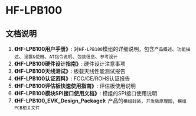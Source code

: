 HF-LPB100
=========

## 文档说明
1. **《HF-LPB100用户手册》**: 对`HF-LPB100`模组的详细说明，包含`产品概述`、`功能描述`、`设置&使用`、`AT指令说明`、`包装信息`、`参考设计`
2. **《HF-LPB100硬件设计指南》**: 硬件设计注意事项
3. **《HF-LPB100天线测试》**: 板载天线性能测试报告
4. **《HF-LPB100认证资料》**: FCC/CE/ROHS认证报告
5. **《HF-LPB100评估板快速使用指南》**: 评估板使用说明
6. **《HF-LPB100模块SPI接口使用文档》**: 模组的SPI接口使用说明
7. **《HF-LPB100_EVK_Design_Package》**: 产品的`模组封装`，`开发板原理图`，`模组PCB相关文件`